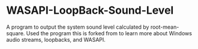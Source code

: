 # WASAPI-LoopBack-Sound-Level
A program to output the system sound level calculated by root-mean-square. Used the program this is forked from to learn more about Windows audio streams, loopbacks, and WASAPI.
